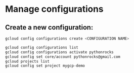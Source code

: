 # Manage configurations

## Create a new configuration:
```bash
gcloud config configurations create <CONFIGURATION NAME>
```

```bash
gcloud config configurations list
gcloud config configurations activate pythonrocks
gcloud config set core/account pythonrocks@gmail.com
gcloud projects list
gcloud config set project mygcp-demo
```